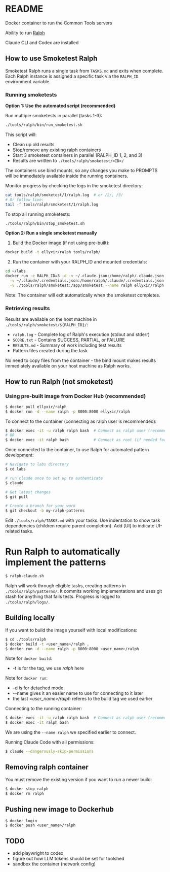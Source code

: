 # README

Docker container to run the Common Tools servers

Ability to run [Ralph](https://ghuntley.com/ralph/)

Claude CLI and Codex are installed

## How to use Smoketest Ralph

Smoketest Ralph runs a single task from `TASKS.md` and exits when complete. Each
Ralph instance is assigned a specific task via the `RALPH_ID` environment
variable.

### Running smoketests

**Option 1: Use the automated script (recommended)**

Run multiple smoketests in parallel (tasks 1-3):

```bash
./tools/ralph/bin/run_smoketest.sh
```

This script will:

- Clean up old results
- Stop/remove any existing ralph containers
- Start 3 smoketest containers in parallel (RALPH_ID 1, 2, and 3)
- Results are written to `./tools/ralph/smoketest/<ID>/`

The containers use bind mounts, so any changes you make to PROMPTS will be
immediately available inside the running containers.

Monitor progress by checking the logs in the smoketest directory:

```bash
cat tools/ralph/smoketest/1/ralph.log  # or /2/, /3/
# Or follow live:
tail -f tools/ralph/smoketest/1/ralph.log
```

To stop all running smoketests:

```bash
./tools/ralph/bin/stop_smoketest.sh
```

**Option 2: Run a single smoketest manually**

1. Build the Docker image (if not using pre-built):

```bash
docker build -t ellyxir/ralph tools/ralph/
```

2. Run the container with your RALPH_ID and mounted credentials:

```bash
cd ~/labs
docker run -e RALPH_ID=3 -d -v ~/.claude.json:/home/ralph/.claude.json \
  -v ~/.claude/.credentials.json:/home/ralph/.claude/.credentials.json \
  -v ./tools/ralph/smoketest:/app/smoketest --name ralph ellyxir/ralph
```

Note: The container will exit automatically when the smoketest completes.

### Retrieving results

Results are available on the host machine in
`./tools/ralph/smoketest/${RALPH_ID}/`:

- `ralph.log` - Complete log of Ralph's execution (stdout and stderr)
- `SCORE.txt` - Contains SUCCESS, PARTIAL, or FAILURE
- `RESULTS.md` - Summary of work including test results
- Pattern files created during the task

No need to copy files from the container - the bind mount makes results
immediately available on your host machine as Ralph works.

## How to run Ralph (not smoketest)

### Using pre-built image from Docker Hub (recommended)

```bash
$ docker pull ellyxir/ralph
$ docker run -d --name ralph -p 8000:8000 ellyxir/ralph
```

To connect to the container (connecting as ralph user is recommended):

```bash
$ docker exec -it -u ralph ralph bash  # Connect as ralph user (recommended)
# OR
$ docker exec -it ralph bash           # Connect as root (if needed for admin tasks)
```

Once connected to the container, to use Ralph for automated pattern development:

```bash
# Navigate to labs directory
$ cd labs

# run claude once to set up to authenticate
$ claude

# Get latest changes
$ git pull

# Create a branch for your work
$ git checkout -b my-ralph-patterns
```

Edit `./tools/ralph/TASKS.md` with your tasks. Use indentation to show task
dependencies (children require parent completion). Add [UI] to indicate
UI-related tasks.

# Run Ralph to automatically implement the patterns

```bash
$ ralph-claude.sh
```

Ralph will work through eligible tasks, creating patterns in
`./tools/ralph/patterns/`. It commits working implementations and uses git stash
for anything that fails tests. Progress is logged to `./tools/ralph/logs/`.

## Building locally

If you want to build the image yourself with local modifications:

```bash
$ cd ./tools/ralph
$ docker build -t <user_name>/ralph .
$ docker run -d --name ralph -p 8000:8000 <user_name>/ralph
```

Note for `docker build`:

- -t is for the tag, we use _ralph_ here

Note for `docker run`:

- -d is for detached mode
- --name gives it an easier name to use for connecting to it later
- the last _<user_name>/ralph_ referes to the build tag we used earlier

Connecting to the running container:

```bash
$ docker exec -it -u ralph ralph bash  # Connect as ralph user (recommended)
$ docker exec -it ralph bash
```

We are using the `--name ralph` we specified earlier to connect.

Running Claude Code with all permissions:

```bash
$ claude --dangerously-skip-permissions
```

## Removing ralph container

You must remove the existing version if you want to run a newer build:

```bash
$ docker stop ralph
$ docker rm ralph
```

## Pushing new image to Dockerhub

```
$ docker login
$ docker push <user_name>/ralph
```

## TODO

- add playwright to codex
- figure out how LLM tokens should be set for toolshed
- sandbox the container (network config)
